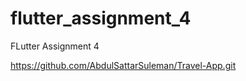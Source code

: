 # flutter_assignment_4

FLutter Assignment 4

https://github.com/AbdulSattarSuleman/Travel-App.git




